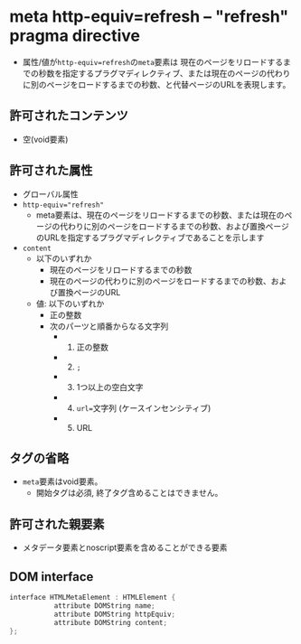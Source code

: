 # meta http-equiv=refresh – "refresh" pragma directive

- 属性/値が`http-equiv=refresh`の`meta`要素は 現在のページをリロードするまでの秒数を指定するプラグマディレクティブ、または現在のページの代わりに別のページをロードするまでの秒数、と代替ページのURLを表現します。

## 許可されたコンテンツ

- 空(void要素)

## 許可された属性

- グローバル属性
- `http-equiv="refresh"`
    - meta要素は、現在のページをリロードするまでの秒数、または現在のページの代わりに別のページをロードするまでの秒数、および置換ページのURLを指定するプラグマディレクティブであることを示します
- `content`
    - 以下のいずれか
        - 現在のページをリロードするまでの秒数
        - 現在のページの代わりに別のページをロードするまでの秒数、および置換ページのURL
    - 値: 以下のいずれか
        - 正の整数
        - 次のパーツと順番からなる文字列
            - 1. 正の整数
            - 2. `;`
            - 3. 1つ以上の空白文字
            - 4. `url=`文字列 (ケースインセンシティブ)
            - 5. URL


## タグの省略

- `meta`要素はvoid要素。
    - 開始タグは必須, 終了タグ含めることはできません。

## 許可された親要素

- メタデータ要素とnoscript要素を含めることができる要素

## DOM interface

```c
interface HTMLMetaElement : HTMLElement {
           attribute DOMString name;
           attribute DOMString httpEquiv;
           attribute DOMString content;
};
```
